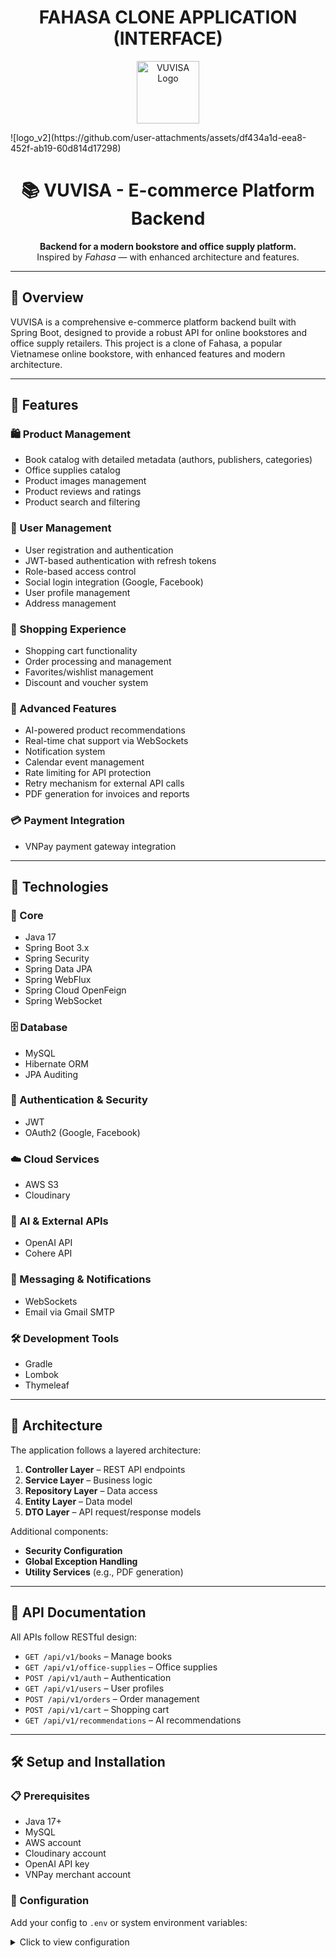 <h1 align="center">
  FAHASA CLONE APPLICATION (INTERFACE)
</h1>

<p align="center">
  <img src="![logo_v2](https://github.com/user-attachments/assets/3eaa98b0-5e5f-4cdf-8d6f-5bcac7a15ec9)" width="100" alt="VUVISA Logo"/>
</p>
![logo_v2](https://github.com/user-attachments/assets/df434a1d-eea8-452f-ab19-60d814d17298)

<h1 align="center">📚 VUVISA - E-commerce Platform Backend</h1>

<p align="center">
  <b>Backend for a modern bookstore and office supply platform.</b><br>
  Inspired by <i>Fahasa</i> — with enhanced architecture and features.
</p>

---

## 🚀 Overview

VUVISA is a comprehensive e-commerce platform backend built with Spring Boot, designed to provide a robust API for online bookstores and office supply retailers. This project is a clone of Fahasa, a popular Vietnamese online bookstore, with enhanced features and modern architecture.

---

## 🌟 Features

### 🛍️ Product Management
- Book catalog with detailed metadata (authors, publishers, categories)
- Office supplies catalog
- Product images management
- Product reviews and ratings
- Product search and filtering

### 👤 User Management
- User registration and authentication
- JWT-based authentication with refresh tokens
- Role-based access control
- Social login integration (Google, Facebook)
- User profile management
- Address management

### 🛒 Shopping Experience
- Shopping cart functionality
- Order processing and management
- Favorites/wishlist management
- Discount and voucher system

### 🧠 Advanced Features
- AI-powered product recommendations
- Real-time chat support via WebSockets
- Notification system
- Calendar event management
- Rate limiting for API protection
- Retry mechanism for external API calls
- PDF generation for invoices and reports

### 💳 Payment Integration
- VNPay payment gateway integration

---

## 🧰 Technologies

### 🧩 Core
- Java 17
- Spring Boot 3.x
- Spring Security
- Spring Data JPA
- Spring WebFlux
- Spring Cloud OpenFeign
- Spring WebSocket

### 🗄️ Database
- MySQL
- Hibernate ORM
- JPA Auditing

### 🔐 Authentication & Security
- JWT
- OAuth2 (Google, Facebook)

### ☁️ Cloud Services
- AWS S3
- Cloudinary

### 🤖 AI & External APIs
- OpenAI API
- Cohere API

### 🔔 Messaging & Notifications
- WebSockets
- Email via Gmail SMTP

### 🛠️ Development Tools
- Gradle
- Lombok
- Thymeleaf

---

## 🧱 Architecture

The application follows a layered architecture:

1. **Controller Layer** – REST API endpoints  
2. **Service Layer** – Business logic  
3. **Repository Layer** – Data access  
4. **Entity Layer** – Data model  
5. **DTO Layer** – API request/response models  

Additional components:
- **Security Configuration**
- **Global Exception Handling**
- **Utility Services** (e.g., PDF generation)

---

## 📘 API Documentation

All APIs follow RESTful design:

- `GET /api/v1/books` – Manage books  
- `GET /api/v1/office-supplies` – Office supplies  
- `POST /api/v1/auth` – Authentication  
- `GET /api/v1/users` – User profiles  
- `POST /api/v1/orders` – Order management  
- `POST /api/v1/cart` – Shopping cart  
- `GET /api/v1/recommendations` – AI recommendations

---

## 🛠️ Setup and Installation

### 📋 Prerequisites

- Java 17+
- MySQL
- AWS account
- Cloudinary account
- OpenAI API key
- VNPay merchant account

### 🔐 Configuration

Add your config to `.env` or system environment variables:

<details>
<summary>Click to view configuration</summary>

```properties
# Database
DB_URL=jdbc:mysql://your-db-host:3306/vuvisa
DB_PASSWORD=your-db-password

# JWT
JWT_SIGNER_KEY=your-jwt-secret-key

# AWS
AWS_ACCESS_KEY=your-aws-access-key
AWS_SECRET_KEY=your-aws-secret-key

# Email
GMAIL_PASSWORD=your-gmail-app-password

# OAuth2
GOOGLE_CLIENT_ID=your-google-client-id
GOOGLE_CLIENT_SECRET=your-google-client-secret

# AI APIs
OPENAI_API_URL=https://api.openai.com/v1
OPENAI_API_KEY=your-openai-api-key
COHERE_API_KEY=your-cohere-api-key

# Cloudinary
CLOUDINARY_API_KEY=your-cloudinary-api-key
CLOUDINARY_API_SECRET=your-cloudinary-api-secret

# Rate Limiter
RATE_LIMIT_API_KEY=your-rate-limit-api-key
